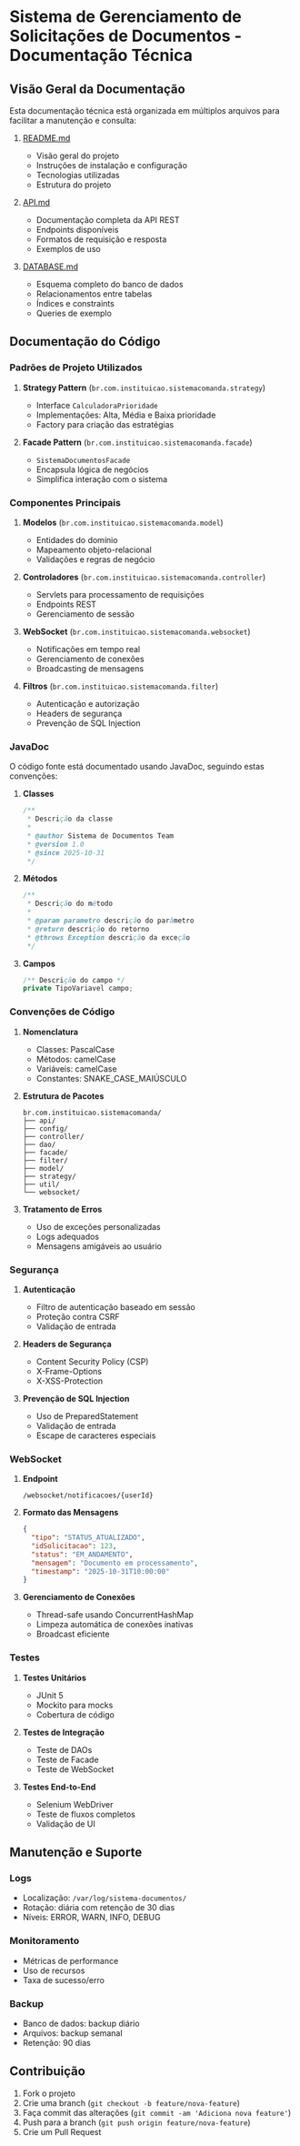 # Sistema de Gerenciamento de Solicitações de Documentos - Documentação Técnica

## Visão Geral da Documentação
Esta documentação técnica está organizada em múltiplos arquivos para facilitar a manutenção e consulta:

1. [README.md](../README.md)
   - Visão geral do projeto
   - Instruções de instalação e configuração
   - Tecnologias utilizadas
   - Estrutura do projeto

2. [API.md](API.md)
   - Documentação completa da API REST
   - Endpoints disponíveis
   - Formatos de requisição e resposta
   - Exemplos de uso

3. [DATABASE.md](DATABASE.md)
   - Esquema completo do banco de dados
   - Relacionamentos entre tabelas
   - Índices e constraints
   - Queries de exemplo

## Documentação do Código

### Padrões de Projeto Utilizados

1. **Strategy Pattern** (`br.com.instituicao.sistemacomanda.strategy`)
   - Interface `CalculadoraPrioridade`
   - Implementações: Alta, Média e Baixa prioridade
   - Factory para criação das estratégias

2. **Facade Pattern** (`br.com.instituicao.sistemacomanda.facade`)
   - `SistemaDocumentosFacade`
   - Encapsula lógica de negócios
   - Simplifica interação com o sistema

### Componentes Principais

1. **Modelos** (`br.com.instituicao.sistemacomanda.model`)
   - Entidades do domínio
   - Mapeamento objeto-relacional
   - Validações e regras de negócio

2. **Controladores** (`br.com.instituicao.sistemacomanda.controller`)
   - Servlets para processamento de requisições
   - Endpoints REST
   - Gerenciamento de sessão

3. **WebSocket** (`br.com.instituicao.sistemacomanda.websocket`)
   - Notificações em tempo real
   - Gerenciamento de conexões
   - Broadcasting de mensagens

4. **Filtros** (`br.com.instituicao.sistemacomanda.filter`)
   - Autenticação e autorização
   - Headers de segurança
   - Prevenção de SQL Injection

### JavaDoc

O código fonte está documentado usando JavaDoc, seguindo estas convenções:

1. **Classes**
   ```java
   /**
    * Descrição da classe
    *
    * @author Sistema de Documentos Team
    * @version 1.0
    * @since 2025-10-31
    */
   ```

2. **Métodos**
   ```java
   /**
    * Descrição do método
    *
    * @param parametro descrição do parâmetro
    * @return descrição do retorno
    * @throws Exception descrição da exceção
    */
   ```

3. **Campos**
   ```java
   /** Descrição do campo */
   private TipoVariavel campo;
   ```

### Convenções de Código

1. **Nomenclatura**
   - Classes: PascalCase
   - Métodos: camelCase
   - Variáveis: camelCase
   - Constantes: SNAKE_CASE_MAIÚSCULO

2. **Estrutura de Pacotes**
   ```
   br.com.instituicao.sistemacomanda/
   ├── api/
   ├── config/
   ├── controller/
   ├── dao/
   ├── facade/
   ├── filter/
   ├── model/
   ├── strategy/
   ├── util/
   └── websocket/
   ```

3. **Tratamento de Erros**
   - Uso de exceções personalizadas
   - Logs adequados
   - Mensagens amigáveis ao usuário

### Segurança

1. **Autenticação**
   - Filtro de autenticação baseado em sessão
   - Proteção contra CSRF
   - Validação de entrada

2. **Headers de Segurança**
   - Content Security Policy (CSP)
   - X-Frame-Options
   - X-XSS-Protection

3. **Prevenção de SQL Injection**
   - Uso de PreparedStatement
   - Validação de entrada
   - Escape de caracteres especiais

### WebSocket

1. **Endpoint**
   ```
   /websocket/notificacoes/{userId}
   ```

2. **Formato das Mensagens**
   ```json
   {
     "tipo": "STATUS_ATUALIZADO",
     "idSolicitacao": 123,
     "status": "EM_ANDAMENTO",
     "mensagem": "Documento em processamento",
     "timestamp": "2025-10-31T10:00:00"
   }
   ```

3. **Gerenciamento de Conexões**
   - Thread-safe usando ConcurrentHashMap
   - Limpeza automática de conexões inativas
   - Broadcast eficiente

### Testes

1. **Testes Unitários**
   - JUnit 5
   - Mockito para mocks
   - Cobertura de código

2. **Testes de Integração**
   - Teste de DAOs
   - Teste de Facade
   - Teste de WebSocket

3. **Testes End-to-End**
   - Selenium WebDriver
   - Teste de fluxos completos
   - Validação de UI

## Manutenção e Suporte

### Logs
- Localização: `/var/log/sistema-documentos/`
- Rotação: diária com retenção de 30 dias
- Níveis: ERROR, WARN, INFO, DEBUG

### Monitoramento
- Métricas de performance
- Uso de recursos
- Taxa de sucesso/erro

### Backup
- Banco de dados: backup diário
- Arquivos: backup semanal
- Retenção: 90 dias

## Contribuição
1. Fork o projeto
2. Crie uma branch (`git checkout -b feature/nova-feature`)
3. Faça commit das alterações (`git commit -am 'Adiciona nova feature'`)
4. Push para a branch (`git push origin feature/nova-feature`)
5. Crie um Pull Request